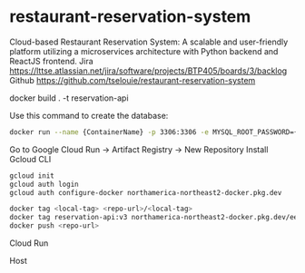 # restaurant-reservation-system
Cloud-based Restaurant Reservation System: A scalable and user-friendly platform utilizing a microservices architecture with Python backend and ReactJS frontend.
Jira
https://lttse.atlassian.net/jira/software/projects/BTP405/boards/3/backlog
Github
https://github.com/tselouie/restaurant-reservation-system

docker build . -t reservation-api

Use this command to create the database:

```bash
docker run --name {ContainerName} -p 3306:3306 -e MYSQL_ROOT_PASSWORD={Password} -e MYSQL_DATABASE={DatabaseName} -d mysql:latest
```


Go to Google Cloud Run -> Artifact Registry -> New Repository
Install Gcloud CLI
```bash
gcloud init
gcloud auth login
gcloud auth configure-docker northamerica-northeast2-docker.pkg.dev

docker tag <local-tag> <repo-url>/<local-tag>
docker tag reservation-api:v3 northamerica-northeast2-docker.pkg.dev/eezcommerce/reservation-system/reservation-api:v3
docker push <repo-url> 
```

Cloud Run

Host